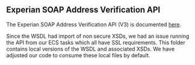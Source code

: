 ## Experian SOAP Address Verification API

The Experian SOAP Address Verification API (V3) is documented [here](https://docs.experianaperture.io/address-validation/address-validate-soap/api-reference/api-specification/#v3-endpoint).

Since the WSDL had import of non secure XSDs, we had an issue running the API from our ECS tasks which all have SSL requirements. This folder contains local versions of the WSDL and associated XSDs. We have adjusted our code to consume these local files by default.